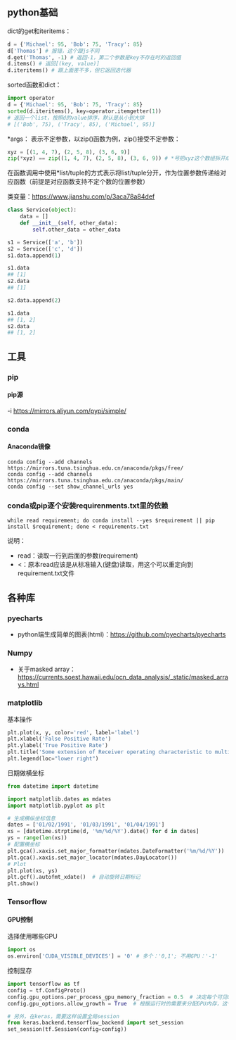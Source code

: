 ## python基础

dict的get和iteritems：
```py
d = {'Michael': 95, 'Bob': 75, 'Tracy': 85}
d['Thomas'] # 报错，这个跟js不同
d.get('Thomas', -1) # 返回-1，第二个参数是key不存在时的返回值
d.items() # 返回[(key, value)]
d.iteritems() # 跟上面差不多，但它返回迭代器
```

sorted函数和dict：
```py
import operator
d = {'Michael': 95, 'Bob': 75, 'Tracy': 85}
sorted(d.iteritems(), key=operator.itemgetter(1))
# 返回一个list，按照d的value排序，默认是从小到大排
# [('Bob', 75), ('Tracy', 85), ('Michael', 95)]
```

*args：
表示不定参数，以zip()函数为例，zip()接受不定参数：
```py
xyz = [(1, 4, 7), (2, 5, 8), (3, 6, 9)]
zip(*xyz) == zip((1, 4, 7), (2, 5, 8), (3, 6, 9)) # *号把xyz这个数组拆开成三个参数了
```

在函数调用中使用*list/tuple的方式表示将list/tuple分开，作为位置参数传递给对应函数（前提是对应函数支持不定个数的位置参数）

类变量：https://www.jianshu.com/p/3aca78a84def

```py
class Service(object):
    data = []
    def __init__(self, other_data):
        self.other_data = other_data

s1 = Service(['a', 'b'])
s2 = Service(['c', 'd'])
s1.data.append(1)

s1.data
## [1]
s2.data
## [1]

s2.data.append(2)

s1.data
## [1, 2]
s2.data
## [1, 2]
```

## 工具

### pip

#### pip源
-i https://mirrors.aliyun.com/pypi/simple/

### conda

#### Anaconda镜像

```
conda config --add channels https://mirrors.tuna.tsinghua.edu.cn/anaconda/pkgs/free/
conda config --add channels https://mirrors.tuna.tsinghua.edu.cn/anaconda/pkgs/main/
conda config --set show_channel_urls yes
```

### conda或pip逐个安装requirenments.txt里的依赖
```shell
while read requirement; do conda install --yes $requirement || pip install $requirement; done < requirements.txt
```
说明：

* read：读取一行到后面的参数(requirement)
* <：原本read应该是从标准输入(键盘)读取，用这个可以重定向到requirement.txt文件

## 各种库

### pyecharts
* python端生成简单的图表(html)：https://github.com/pyecharts/pyecharts

### Numpy
* 关于masked array：https://currents.soest.hawaii.edu/ocn_data_analysis/_static/masked_arrays.html

### matplotlib
基本操作
```py
plt.plot(x, y, color='red', label='label')
plt.xlabel('False Positive Rate')
plt.ylabel('True Positive Rate')
plt.title('Some extension of Receiver operating characteristic to multi-class')
plt.legend(loc="lower right")
```

日期做横坐标
```py
from datetime import datetime

import matplotlib.dates as mdates
import matplotlib.pyplot as plt

# 生成横纵坐标信息
dates = ['01/02/1991', '01/03/1991', '01/04/1991']
xs = [datetime.strptime(d, '%m/%d/%Y').date() for d in dates]
ys = range(len(xs))
# 配置横坐标
plt.gca().xaxis.set_major_formatter(mdates.DateFormatter('%m/%d/%Y'))
plt.gca().xaxis.set_major_locator(mdates.DayLocator())
# Plot
plt.plot(xs, ys)
plt.gcf().autofmt_xdate()  # 自动旋转日期标记
plt.show()
```

### Tensorflow

#### GPU控制
选择使用哪些GPU
```py
import os
os.environ['CUDA_VISIBLE_DEVICES'] = '0' # 多个：'0,1'; 不用GPU：'-1'
```

控制显存
```py
import tensorflow as tf
config = tf.ConfigProto()
config.gpu_options.per_process_gpu_memory_fraction = 0.5  # 决定每个可见GPU应分配到的内存占总内存量的比例
config.gpu_options.allow_growth = True  # 根据运行时的需要来分配GPU内存，这个选项是优先的，设置这个就不用设置per_process_gpu_memory_fraction

# 另外，在keras，需要这样设置全局session
from keras.backend.tensorflow_backend import set_session
set_session(tf.Session(config=config))
```